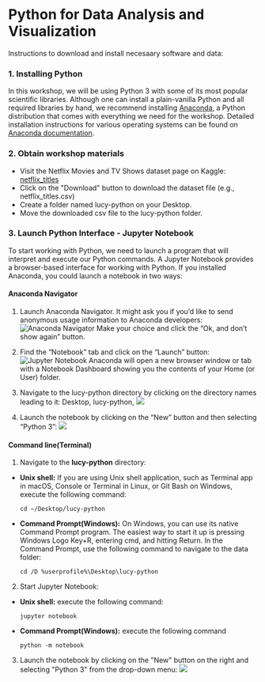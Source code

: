 # Python for Data Analysis and Visualization

Instructions to download and install necesaary software and data:

### 1. Installing Python

   In this workshop, we will be using Python 3 with some of its most popular scientific libraries. Although one can install a plain-vanilla Python and all required libraries by hand, we recommend installing [Anaconda](https://www.anaconda.com/), a Python distribution that comes with everything we need for the workshop. Detailed installation instructions for various operating systems can be found on [Anaconda documentation](https://docs.anaconda.com/free/anaconda/install/).

### 2. Obtain workshop materials
  - Visit the Netflix Movies and TV Shows dataset page on Kaggle:  [netflix_titles](https://www.kaggle.com/shivamb/netflix-shows)
  - Click on the "Download" button to download the dataset file (e.g., netflix_titles.csv)
  - Create a folder named lucy-python on your Desktop.
  - Move the downloaded csv file to the lucy-python folder.

### 3. Launch Python Interface - Jupyter Notebook

  To start working with Python, we need to launch a program that will interpret and execute our Python commands. A Jupyter Notebook provides a browser-based interface for working with Python. If you installed Anaconda, you could launch a notebook in two ways:

#### Anaconda Navigator
1. Launch Anaconda Navigator. It might ask you if you’d like to send anonymous usage information to Anaconda developers:
    ![Anaconda Navigator](https://drive.google.com/uc?export=view&id=1OHAbovkW5oreocpIPPEMqKKRVeiMnaNi)
    Make your choice and click the “Ok, and don’t show again” button.

2. Find the “Notebook” tab and click on the “Launch” button:
   ![Jupyter Notebook](https://drive.google.com/uc?export=view&id=1eHrMxnCeUJSNsG2kh8VVxgixWMdLNfUg)
  Anaconda will open a new browser window or tab with a Notebook Dashboard showing you the contents of your Home (or User) folder.

3. Navigate to the lucy-python directory by clicking on the directory names leading to it: Desktop, lucy-python,
  ![](https://drive.google.com/uc?export=view&id=16p4-RwC94aQS8_6005rt551WUlx5hTnN)

4. Launch the notebook by clicking on the “New” button and then selecting “Python 3”:
  ![](https://drive.google.com/uc?export=view&id=17fsB8L5mWBOJyKuyDeCKNsvgKRP8T6CG)

#### Command line(Terminal)
1. Navigate to the **lucy-python** directory:
  - **Unix shell:** If you are using Unix shell application, such as Terminal app in macOS, Console or Terminal in Linux, or Git Bash on Windows, execute the following command:

    `cd ~/Desktop/lucy-python`
  - **Command Prompt(Windows):** On Windows, you can use its native Command Prompt program. The easiest way to start it up is pressing Windows Logo Key+R, entering cmd, and hitting Return. In the Command Prompt, use the following command to navigate to the data folder:

    `cd /D %userprofile%\Desktop\lucy-python`

2. Start Jupyter Notebook:
- **Unix shell:** execute the following command:

  `jupyter notebook`

 - **Command Prompt(Windows):** execute the following command

    `python -m notebook`

3. Launch the notebook by clicking on the "New" button on the right and selecting "Python 3" from the drop-down menu:
  ![](https://drive.google.com/uc?export=view&id=17fsB8L5mWBOJyKuyDeCKNsvgKRP8T6CG)
